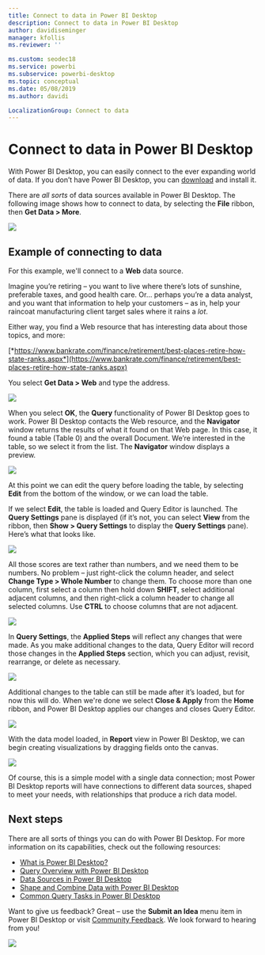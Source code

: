 ```yaml
---
title: Connect to data in Power BI Desktop
description: Connect to data in Power BI Desktop
author: davidiseminger
manager: kfollis
ms.reviewer: ''

ms.custom: seodec18
ms.service: powerbi
ms.subservice: powerbi-desktop
ms.topic: conceptual
ms.date: 05/08/2019
ms.author: davidi

LocalizationGroup: Connect to data
---
```

# Connect to data in Power BI Desktop
With Power BI Desktop, you can easily connect to the ever expanding world of data. If you don’t have Power BI Desktop, you can [download](https://go.microsoft.com/fwlink/?LinkID=521662) and install it.

There are *all sorts* of data sources available in Power BI Desktop. The following image shows how to connect to data, by selecting the **File** ribbon, then **Get Data \> More**.

![](media/desktop-connect-to-data/getdatavid_smallv2.gif)

## Example of connecting to data
For this example, we'll connect to a **Web** data source.

Imagine you’re retiring – you want to live where there’s lots of sunshine, preferable taxes, and good health care. Or… perhaps you’re a data analyst, and you want that information to help your customers – as in, help your raincoat manufacturing client target sales where it rains a *lot*.

Either way, you find a Web resource that has interesting data about those topics, and more:

[*https://www.bankrate.com/finance/retirement/best-places-retire-how-state-ranks.aspx*](https://www.bankrate.com/finance/retirement/best-places-retire-how-state-ranks.aspx)

You select **Get Data \> Web** and type the address.

![](media/desktop-connect-to-data/connecttodata_3.png)

When you select **OK**, the **Query** functionality of Power BI Desktop goes to work. Power BI Desktop contacts the Web resource, and the **Navigator** window returns the results of what it found on that Web page. In this case, it found a table (Table 0) and the overall Document. We’re interested in the table, so we select it from the list. The **Navigator** window displays a preview.

![](media/desktop-connect-to-data/datasources_fromnavigatordialog.png)

At this point we can edit the query before loading the table, by selecting **Edit** from the bottom of the window, or we can load the table.

If we select **Edit**, the table is loaded and Query Editor is launched. The **Query Settings** pane is displayed (if it’s not, you can select **View** from the ribbon, then **Show \> Query Settings** to display the **Query Settings** pane). Here’s what that looks like.

![](media/desktop-connect-to-data/designer_gsg_editquery.png)

All those scores are text rather than numbers, and we need them to be numbers. No problem – just right-click the column header, and select **Change Type \> Whole Number** to change them. To choose more than one column, first select a column then hold down **SHIFT**, select additional adjacent columns, and then right-click a column header to change all selected columns. Use **CTRL** to choose columns that are not adjacent.

![](media/desktop-connect-to-data/designer_gsg_changedatatype.png)

In **Query Settings**, the **Applied Steps** will reflect any changes that were made. As you make additional changes to the data, Query Editor will record those changes in the **Applied Steps** section, which you can adjust, revisit, rearrange, or delete as necessary.

![](media/desktop-connect-to-data/designer_gsg_appliedsteps_changedtype.png)

Additional changes to the table can still be made after it’s loaded, but for now this will do. When we're done we select **Close & Apply** from the **Home** ribbon, and Power BI Desktop applies our changes and closes Query Editor.

![](media/desktop-connect-to-data/connecttodata_closenload.png)

With the data model loaded, in **Report** view in Power BI Desktop, we can begin creating visualizations by dragging fields onto the canvas.

![](media/desktop-connect-to-data/connecttodata_dragontoreportview.png)

Of course, this is a simple model with a single data connection; most Power BI Desktop reports will have connections to different data sources, shaped to meet your needs, with relationships that produce a rich data model. 

## Next steps
There are all sorts of things you can do with Power BI Desktop. For more information on its capabilities, check out the following resources:

* [What is Power BI Desktop?](desktop-what-is-desktop.md)
* [Query Overview with Power BI Desktop](desktop-query-overview.md)
* [Data Sources in Power BI Desktop](desktop-data-sources.md)
* [Shape and Combine Data with Power BI Desktop](desktop-shape-and-combine-data.md)
* [Common Query Tasks in Power BI Desktop](desktop-common-query-tasks.md)   

Want to give us feedback? Great – use the **Submit an Idea** menu item in Power BI Desktop or visit [Community Feedback](https://community.powerbi.com/t5/Community-Feedback/bd-p/community-feedback). We look forward to hearing from you!

![](media/desktop-connect-to-data/sendfeedback.png)

